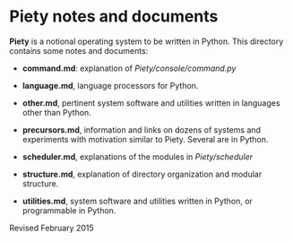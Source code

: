 Piety notes and documents
=========================

**Piety** is a notional operating system to be written in Python.
  This directory contains some notes and documents:

- **command.md**: explanation of *Piety/console/command.py*

- **language.md**, language processors for Python.

- **other.md**, pertinent system software and utilities written in
    languages other than Python.

- **precursors.md**, information and links on dozens of systems and
    experiments with motivation similar to Piety.  Several are in
    Python.

- **scheduler.md**, explanations of the modules in *Piety/scheduler*

- **structure.md**, explanation of directory organization and modular structure.

- **utilities.md**, system software and utilities written in Python,
    or programmable in Python.

Revised February 2015
